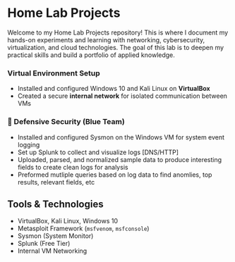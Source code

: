 # Home Lab Projects

Welcome to my Home Lab Projects repository! This is where I document my hands-on experiments and learning with networking, cybersecurity, virtualization, and cloud technologies. The goal of this lab is to deepen my practical skills and build a portfolio of applied knowledge.

### Virtual Environment Setup
- Installed and configured Windows 10 and Kali Linux on **VirtualBox**
- Created a secure **internal network** for isolated communication between VMs

### 🔹 Defensive Security (Blue Team)
- Installed and configured Sysmon on the Windows VM for system event logging
- Set up Splunk to collect and visualize logs [DNS/HTTP]
- Uploaded, parsed, and normalized sample data to produce interesting fields to create clean logs for analysis
- Preformed mutliple queries based on log data to find anomlies, top results, relevant fields, etc

  
## Tools & Technologies
- VirtualBox, Kali Linux, Windows 10
- Metasploit Framework (`msfvenom`, `msfconsole`)
- Sysmon (System Monitor)
- Splunk (Free Tier)
- Internal VM Networking


